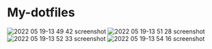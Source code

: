 # My-dotfiles


![2022 05 19-13 49 42 screenshot](https://user-images.githubusercontent.com/71215996/169247785-36a5bc06-269e-49c5-aafd-6b7560e32d6a.png)
![2022 05 19-13 51 28 screenshot](https://user-images.githubusercontent.com/71215996/169247823-4ba5ba24-55d0-4c44-a605-f317046b6446.png)
![2022 05 19-13 52 33 screenshot](https://user-images.githubusercontent.com/71215996/169247825-e0275a35-2c9d-4579-8959-9a0626143fb0.png)
![2022 05 19-13 54 16 screenshot](https://user-images.githubusercontent.com/71215996/169248122-0c958dc8-20d8-4133-ae22-90cbbb577bd5.png)
